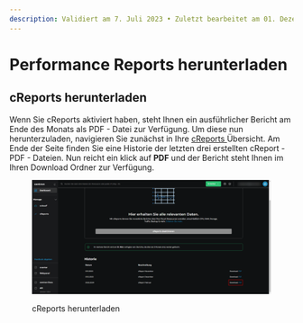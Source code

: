 ```yaml
---
description: Validiert am 7. Juli 2023 • Zuletzt bearbeitet am 01. Dezember 2023
---
```


# Performance Reports herunterladen

## cReports herunterladen

Wenn Sie cReports aktiviert haben, steht Ihnen ein ausführlicher Bericht am Ende des Monats als PDF - Datei zur Verfügung. Um diese nun herunterzuladen, navigieren Sie zunächst in Ihre [cReports ](https://cloud.internet1.de/creports)Übersicht. Am Ende der Seite finden Sie eine Historie der letzten drei erstellten cReport - PDF - Dateien. Nun reicht ein klick auf **PDF** und der Bericht steht Ihnen im Ihren Download Ordner zur Verfügung.

<figure><img src="../.gitbook/assets/cReports-Centron.png" alt=""><figcaption><p>cReports herunterladen</p></figcaption></figure>

